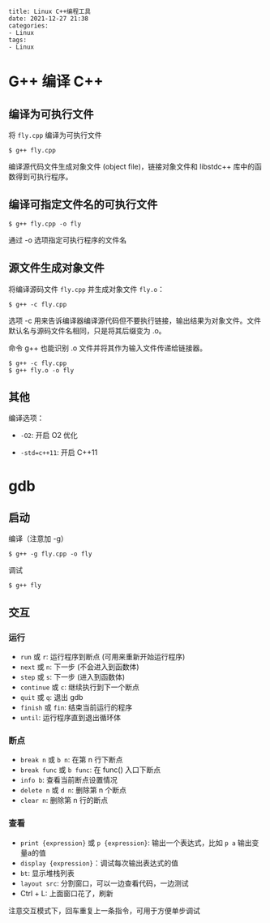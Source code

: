 ```
title: Linux C++编程工具
date: 2021-12-27 21:38
categories:
- Linux
tags:
- Linux
```

# G++ 编译 C++

## 编译为可执行文件

将 `fly.cpp` 编译为可执行文件

```
$ g++ fly.cpp
```

编译源代码文件生成对象文件 (object file)，链接对象文件和 libstdc++ 库中的函数得到可执行程序。

## 编译可指定文件名的可执行文件

```
$ g++ fly.cpp -o fly
```

通过 -o 选项指定可执行程序的文件名

## 源文件生成对象文件

将编译源码文件 `fly.cpp` 并生成对象文件 `fly.o`：

```
$ g++ -c fly.cpp
```

选项 -c 用来告诉编译器编译源代码但不要执行链接，输出结果为对象文件。文件默认名与源码文件名相同，只是将其后缀变为 .o。

命令 g++ 也能识别 .o 文件并将其作为输入文件传递给链接器。

```
$ g++ -c fly.cpp
$ g++ fly.o -o fly
```

## 其他

编译选项：

- `-O2`: 开启 O2 优化

- `-std=c++11`: 开启 C++11

# gdb

## 启动

编译（注意加 -g）

```
$ g++ -g fly.cpp -o fly
```

调试

```
$ g++ fly
```

## 交互

### 运行

- `run` 或 `r`: 运行程序到断点 (可用来重新开始运行程序)
- `next` 或 `n`: 下一步 (不会进入到函数体)
- `step` 或 `s`: 下一步 (进入到函数体)
- `continue` 或 `c`: 继续执行到下一个断点
- `quit` 或 `q`: 退出 gdb
- `finish` 或 `fin`: 结束当前运行的程序
- `until`: 运行程序直到退出循环体

### 断点

- `break n` 或 `b n`: 在第 n 行下断点
- `break func` 或 `b func`: 在 func() 入口下断点
- `info b`: 查看当前断点设置情况
- `delete n` 或 `d n`: 删除第 n 个断点
- `clear n`: 删除第 n 行的断点

### 查看

- `print {expression}` 或 `p {expression}`: 输出一个表达式，比如 `p a` 输出变量a的值
- `display {expression}`：调试每次输出表达式的值
- `bt`:  显示堆栈列表
- `layout src`: 分割窗口，可以一边查看代码，一边测试
- Ctrl + L: 上面窗口花了，刷新

注意交互模式下，回车重复上一条指令，可用于方便单步调试

